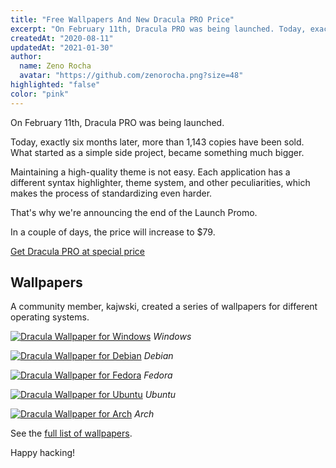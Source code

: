 ```yaml
---
title: "Free Wallpapers And New Dracula PRO Price"
excerpt: "On February 11th, Dracula PRO was being launched. Today, exactly six months later, more than 1,143 copies have been sold. What started as a simple side project, became something much bigger."
createdAt: "2020-08-11"
updatedAt: "2021-01-30"
author:
  name: Zeno Rocha
  avatar: "https://github.com/zenorocha.png?size=48"
highlighted: "false"
color: "pink"
---
```


On February 11th, Dracula PRO was being launched.

Today, exactly six months later, more than 1,143 copies have been sold. What started as a simple side project, became something much bigger.

Maintaining a high-quality theme is not easy. Each application has a different syntax highlighter, theme system, and other peculiarities, which makes the process of standardizing even harder.

That's why we're announcing the end of the Launch Promo.

In a couple of days, the price will increase to $79.

[Get Dracula PRO at special price](/pro)

## Wallpapers

A community member, kajwski, created a series of wallpapers for different operating systems.

[![Dracula Wallpaper for Windows](/static/img/blog/free-wallpapers-and-new-dracula-pro-price-a.png)](/wallpaper)
_Windows_

[![Dracula Wallpaper for Debian](/static/img/blog/free-wallpapers-and-new-dracula-pro-price-b.png)](/wallpaper)
_Debian_

[![Dracula Wallpaper for Fedora](/static/img/blog/free-wallpapers-and-new-dracula-pro-price-c.png)](/wallpaper)
_Fedora_

[![Dracula Wallpaper for Ubuntu](/static/img/blog/free-wallpapers-and-new-dracula-pro-price-d.png)](/wallpaper)
_Ubuntu_

[![Dracula Wallpaper for Arch](/static/img/blog/free-wallpapers-and-new-dracula-pro-price-e.png)](/wallpaper)
_Arch_

See the [full list of wallpapers](/wallpaper).

Happy hacking!
